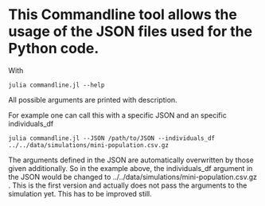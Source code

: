 
# This Commandline tool allows the usage of the JSON files used for the Python code.

With

```
julia commandline.jl --help
```

All possible arguments are printed with description.

For example one can call this with a specific JSON and an specific individuals\_df

```
julia commandline.jl --JSON /path/to/JSON --individuals_df ../../data/simulations/mini-population.csv.gz
```

The arguments defined in the JSON are automatically overwritten by those given additionally. So in the example above, the individuals\_df argument in the JSON would be changed to ../../data/simulations/mini-population.csv.gz .
This is the first version and actually does not pass the arguments to the simulation yet. This has to be improved still.
